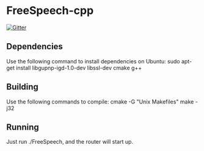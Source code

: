 # FreeSpeech-cpp

[![Gitter](https://badges.gitter.im/IDWMaster/FreeSpeech-cpp.svg)](https://gitter.im/IDWMaster/FreeSpeech-cpp?utm_source=badge&utm_medium=badge&utm_campaign=pr-badge&utm_content=badge)


## Dependencies

Use the following command to install dependencies on Ubuntu: sudo apt-get install libgupnp-igd-1.0-dev libssl-dev cmake g++


## Building

Use the following commands to compile:
cmake -G "Unix Makefiles"
make -j32

## Running

Just run ./FreeSpeech, and the router will start up.
